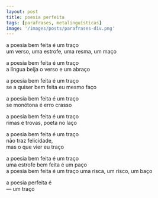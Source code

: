 ```yaml
---
layout: post
title: poesia perfeita
tags: [parafrases, metalinguísticas]
image: '/images/posts/parafrases-div.png'
---
```


a poesia bem feita é um traço<br>
um verso, uma estrofe, uma resma, um maço

a poesia bem feita é um traço<br>
a língua beija o verso e um abraço

a poesia bem feita é um traço<br>
se a quiser bem feita eu mesmo faço

a poesia bem feita é um traço<br>
se monótona é erro crasso

a poesia bem feita é um traço<br>
rimas e trovas, poeta no laço

a poesia bem feita é um traço<br>
não traz felicidade,<br>
mas o que vier eu traço

a poesia bem feita é um traço<br>
uma estrofe bem feita é um paço<br>
a poesia bem feita é um traço uma risca, um risco, um baço

a poesia perfeita é<br>
        — um traço
